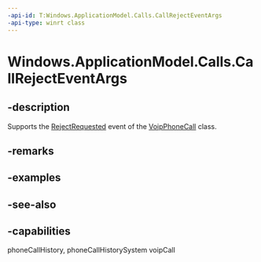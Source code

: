 ```yaml
---
-api-id: T:Windows.ApplicationModel.Calls.CallRejectEventArgs
-api-type: winrt class
---
```


<!-- Class syntax.
public class CallRejectEventArgs : Windows.ApplicationModel.Calls.ICallRejectEventArgs
-->

# Windows.ApplicationModel.Calls.CallRejectEventArgs

## -description
Supports the [RejectRequested](voipphonecall_rejectrequested.md) event of the [VoipPhoneCall](voipphonecall.md) class.

## -remarks

## -examples

## -see-also


## -capabilities
phoneCallHistory, phoneCallHistorySystem
voipCall
